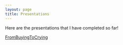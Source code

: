 ```yaml
---
layout: page
title: Presentations
---
```


Here are the presentations that I have completed so far!

[FromBuyingToCrying](http://cdn.rawgit.com/vanslykej/fs102Spring2017-frombuyingtocrying-vanslykej/master/presentation1.html#/1)
